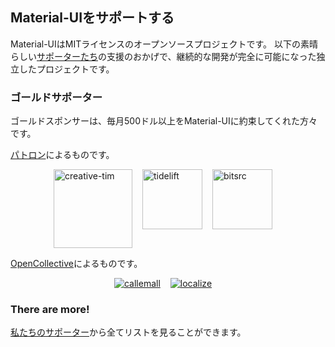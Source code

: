 ## Material-UIをサポートする

Material-UIはMITライセンスのオープンソースプロジェクトです。 以下の素晴らしい[サポーターたち](/discover-more/backers/)の支援のおかげで、継続的な開発が完全に可能になった独立したプロジェクトです。

### ゴールドサポーター

ゴールドスポンサーは、毎月500ドル以上をMaterial-UIに約束してくれた方々です。

[パトロン](https://www.patreon.com/oliviertassinari)によるものです。

<p style="display: flex; justify-content: center;">
  <a data-ga-event-category="sponsors" data-ga-event-action="logo" data-ga-event-label="creative-tim" href="https://www.creative-tim.com/?partner=104080" rel="noopener" target="_blank" style="margin-right: 16px;"><img width="126" src="https://avatars1.githubusercontent.com/u/20172349?s=378" alt="creative-tim" title="プレミアムテーマ"></a>
  <a data-ga-event-category="sponsors" data-ga-event-action="logo" data-ga-event-label="tidelift" href="https://tidelift.com/subscription/pkg/npm-material-ui?utm_source=material_ui&utm_medium=referral&utm_campaign=homepage" rel="noopener" target="_blank" style="margin-right: 16px;"><img width="96" src="https://avatars2.githubusercontent.com/u/30204434?s=192" alt="tidelift" title="プロフェッショナルサポートのMaterial-UIを受け取る"></a>
  <a data-ga-event-category="sponsors" data-ga-event-action="logo" data-ga-event-label="bitsrc" href="https://bit.dev" rel="noopener" target="_blank" style="margin-right: 16px;"><img width="96" src="https://avatars1.githubusercontent.com/u/24789812?s=192" alt="bitsrc" title="コードをシェアする最も早い方法"></a>
</p>

[OpenCollective](https://opencollective.com/material-ui)によるものです。

<p style="display: flex; justify-content: center; flex-wrap: wrap;">
  <a data-ga-event-category="sponsors" data-ga-event-action="logo" data-ga-event-label="callemall" href="https://www.call-em-all.com" rel="noopener" target="_blank" style="margin-right: 16px;">
    <img src="https://images.opencollective.com/proxy/images?src=https%3A%2F%2Fopencollective-production.s3-us-west-1.amazonaws.com%2Ff4053300-e0ea-11e7-acf0-0fa7c0509f4e.png&height=100" alt="callemall" title="グループにメッセージを送る簡単な方法">
  </a>
  <a data-ga-event-category="sponsors" data-ga-event-action="logo" data-ga-event-label="localize" href="https://localizejs.com" rel="noopener" target="_blank" style="margin-right: 16px;">
    <img src="https://images.opencollective.com/proxy/images?src=https%3A%2F%2Fopencollective-production.s3-us-west-1.amazonaws.com%2F629dea80-f1ae-11e8-b356-a5942970e22b.png&height=65" alt="localize" title="アプリの翻訳とプラットフォームのローカライゼーション">
  </a>
</p>

### There are more!

[私たちのサポーター](/discover-more/backers/)から全てリストを見ることができます。